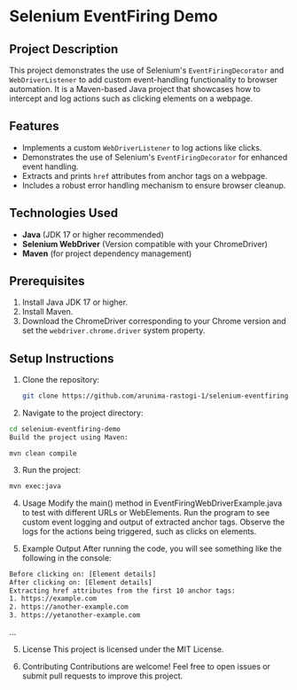 # Selenium EventFiring Demo 
 
## Project Description
This project demonstrates the use of Selenium's `EventFiringDecorator` and `WebDriverListener` to add custom event-handling functionality to browser automation. It is a Maven-based Java project that showcases how to intercept and log actions such as clicking elements on a webpage.

## Features
- Implements a custom `WebDriverListener` to log actions like clicks.
- Demonstrates the use of Selenium's `EventFiringDecorator` for enhanced event handling.
- Extracts and prints `href` attributes from anchor tags on a webpage.
- Includes a robust error handling mechanism to ensure browser cleanup.

## Technologies Used
- **Java** (JDK 17 or higher recommended)
- **Selenium WebDriver** (Version compatible with your ChromeDriver)
- **Maven** (for project dependency management)

## Prerequisites
1. Install Java JDK 17 or higher.
2. Install Maven.
3. Download the ChromeDriver corresponding to your Chrome version and set the `webdriver.chrome.driver` system property.

## Setup Instructions
1. Clone the repository:
   ```bash
   git clone https://github.com/arunima-rastogi-1/selenium-eventfiring-demo.git
    ```
2. Navigate to the project directory:

```bash
cd selenium-eventfiring-demo
Build the project using Maven:
```
```mvn clean compile```

3. Run the project:

```bash
mvn exec:java
```

4. Usage
Modify the main() method in EventFiringWebDriverExample.java to test with different URLs or WebElements.
Run the program to see custom event logging and output of extracted anchor tags.
Observe the logs for the actions being triggered, such as clicks on elements.

5. Example Output
After running the code, you will see something like the following in the console:

```bash
Before clicking on: [Element details]
After clicking on: [Element details]
Extracting href attributes from the first 10 anchor tags:
1. https://example.com
2. https://another-example.com
3. https://yetanother-example.com
```
...

5. License
This project is licensed under the MIT License.

6. Contributing
Contributions are welcome! Feel free to open issues or submit pull requests to improve this project.
